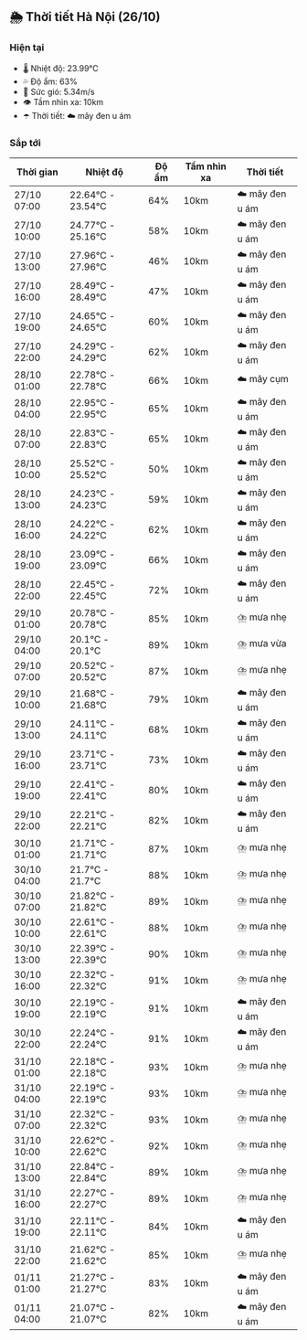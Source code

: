 ## 🌦️ Thời tiết Hà Nội (26/10)

### Hiện tại

- 🌡️ Nhiệt độ: 23.99℃
- 💦 Độ ẩm: 63%
- 💨 Sức gió: 5.34m/s
- 👁️ Tầm nhìn xa: 10km
- ☂️ Thời tiết: ☁️ mây đen u ám

### Sắp tới

| Thời gian | Nhiệt độ | Độ ẩm | Tầm nhìn xa | Thời tiết |
| --- | --- | --- | --- | --- |
| 27/10 07:00 | 22.64℃ - 23.54℃ | 64% | 10km | ☁️ mây đen u ám |
| 27/10 10:00 | 24.77℃ - 25.16℃ | 58% | 10km | ☁️ mây đen u ám |
| 27/10 13:00 | 27.96℃ - 27.96℃ | 46% | 10km | ☁️ mây đen u ám |
| 27/10 16:00 | 28.49℃ - 28.49℃ | 47% | 10km | ☁️ mây đen u ám |
| 27/10 19:00 | 24.65℃ - 24.65℃ | 60% | 10km | ☁️ mây đen u ám |
| 27/10 22:00 | 24.29℃ - 24.29℃ | 62% | 10km | ☁️ mây đen u ám |
| 28/10 01:00 | 22.78℃ - 22.78℃ | 66% | 10km | ☁️ mây cụm |
| 28/10 04:00 | 22.95℃ - 22.95℃ | 65% | 10km | ☁️ mây đen u ám |
| 28/10 07:00 | 22.83℃ - 22.83℃ | 65% | 10km | ☁️ mây đen u ám |
| 28/10 10:00 | 25.52℃ - 25.52℃ | 50% | 10km | ☁️ mây đen u ám |
| 28/10 13:00 | 24.23℃ - 24.23℃ | 59% | 10km | ☁️ mây đen u ám |
| 28/10 16:00 | 24.22℃ - 24.22℃ | 62% | 10km | ☁️ mây đen u ám |
| 28/10 19:00 | 23.09℃ - 23.09℃ | 66% | 10km | ☁️ mây đen u ám |
| 28/10 22:00 | 22.45℃ - 22.45℃ | 72% | 10km | ☁️ mây đen u ám |
| 29/10 01:00 | 20.78℃ - 20.78℃ | 85% | 10km | ⛈️ mưa nhẹ |
| 29/10 04:00 | 20.1℃ - 20.1℃ | 89% | 10km | ⛈️ mưa vừa |
| 29/10 07:00 | 20.52℃ - 20.52℃ | 87% | 10km | ⛈️ mưa nhẹ |
| 29/10 10:00 | 21.68℃ - 21.68℃ | 79% | 10km | ☁️ mây đen u ám |
| 29/10 13:00 | 24.11℃ - 24.11℃ | 68% | 10km | ☁️ mây đen u ám |
| 29/10 16:00 | 23.71℃ - 23.71℃ | 73% | 10km | ☁️ mây đen u ám |
| 29/10 19:00 | 22.41℃ - 22.41℃ | 80% | 10km | ☁️ mây đen u ám |
| 29/10 22:00 | 22.21℃ - 22.21℃ | 82% | 10km | ☁️ mây đen u ám |
| 30/10 01:00 | 21.71℃ - 21.71℃ | 87% | 10km | ⛈️ mưa nhẹ |
| 30/10 04:00 | 21.7℃ - 21.7℃ | 88% | 10km | ⛈️ mưa nhẹ |
| 30/10 07:00 | 21.82℃ - 21.82℃ | 89% | 10km | ⛈️ mưa nhẹ |
| 30/10 10:00 | 22.61℃ - 22.61℃ | 88% | 10km | ⛈️ mưa nhẹ |
| 30/10 13:00 | 22.39℃ - 22.39℃ | 90% | 10km | ⛈️ mưa nhẹ |
| 30/10 16:00 | 22.32℃ - 22.32℃ | 91% | 10km | ⛈️ mưa nhẹ |
| 30/10 19:00 | 22.19℃ - 22.19℃ | 91% | 10km | ☁️ mây đen u ám |
| 30/10 22:00 | 22.24℃ - 22.24℃ | 91% | 10km | ☁️ mây đen u ám |
| 31/10 01:00 | 22.18℃ - 22.18℃ | 93% | 10km | ⛈️ mưa nhẹ |
| 31/10 04:00 | 22.19℃ - 22.19℃ | 93% | 10km | ⛈️ mưa nhẹ |
| 31/10 07:00 | 22.32℃ - 22.32℃ | 93% | 10km | ⛈️ mưa nhẹ |
| 31/10 10:00 | 22.62℃ - 22.62℃ | 92% | 10km | ⛈️ mưa nhẹ |
| 31/10 13:00 | 22.84℃ - 22.84℃ | 89% | 10km | ⛈️ mưa nhẹ |
| 31/10 16:00 | 22.27℃ - 22.27℃ | 89% | 10km | ⛈️ mưa nhẹ |
| 31/10 19:00 | 22.11℃ - 22.11℃ | 84% | 10km | ☁️ mây đen u ám |
| 31/10 22:00 | 21.62℃ - 21.62℃ | 85% | 10km | ⛈️ mưa nhẹ |
| 01/11 01:00 | 21.27℃ - 21.27℃ | 83% | 10km | ☁️ mây đen u ám |
| 01/11 04:00 | 21.07℃ - 21.07℃ | 82% | 10km | ☁️ mây đen u ám |
